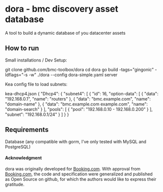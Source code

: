 # dora - bmc discovery asset database

A tool to build a dynamic database of you datacenter assets

## How to run

Small installations / Dev Setup:

git clone github.com/bmc-toolbox/dora
cd dora
go build -tags="gingonic" -ldflags="-s -w"
./dora --config dora-simple.yaml server

Kea config file to load subnets:

kea-dhcp4.json
{
    "Dhcp4": {
          "subnet4": [
                {
                "id": 16,
                "option-data": [
                    {
                        "data": "192.168.0.1",
                        "name": "routers"
                    },
                    {
                        "data": "bmc.example.com",
                        "name": "domain-name"
                    },
                    {
                        "data": "bmc.example.com example.com",
                        "name": "domain-search"
                    }
                ],
                "pools": [
                    {
                        "pool": "192.168.0.10 - 192.168.0.200"
                    }
                ],
                "subnet": "192.168.0.1/24"
                }
          ]
    }
}

## Requirements

Database (any compatible with gorm, I've only tested with MySQL and PostgreSQL)

#### Acknowledgment

dora was originally developed for [Booking.com](http://www.booking.com).
With approval from [Booking.com](http://www.booking.com), the code and
specification were generalized and published as Open Source on github, for
which the authors would like to express their gratitude.
